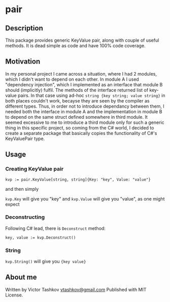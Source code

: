 # pair

## Description
This package provides generic KeyValue pair, along with couple of useful methods. It is dead simple as code and have 100% code coverage.

## Motivation
In my personal project I came across a situation, where I had 2 modules, which I didn't want to depend on each other. In module A I used "dependency injection", which I implemented as an interface that module B should (implicitly) fulfil. The methods of the interface returned list of key-value pairs. In that case using ad-hoc `string {key string; value string}` in both places couldn't work, becayse they are seen by the compiler as different types. Thus, in order not to introduce dependancy between them, I needed both the interface in module A and the implementation in module B to depend on the same struct defined somewhere in third module. It seemed excessive to me to introduce a third module only for such a generic thing in this specific project, so coming from the C# world, I decided to create a separate package that basically copies the functionality of C#'s KeyValuePair type.

## Usage

### Creating KeyValue pair

`kvp := pair.KeyValue[string, string]{Key: "key", Value: "value"}`

and then simply

`kvp.Key` will give you "key" and `kvp.Value` will give you "value", as one might expect

### Deconstructing

Following C# lead, there is `Deconstruct` method:

`key, value := kvp.Deconstruct()`

### String

`kvp.String()` will give you `{key value}`

## About me
Written by Victor Tashkov <vtashkov@gmail.com>
Published with MIT License.